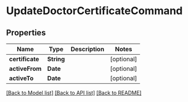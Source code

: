 # UpdateDoctorCertificateCommand

## Properties
Name | Type | Description | Notes
------------ | ------------- | ------------- | -------------
**certificate** | **String** |  | [optional] 
**activeFrom** | **Date** |  | [optional] 
**activeTo** | **Date** |  | [optional] 

[[Back to Model list]](../README.md#documentation-for-models) [[Back to API list]](../README.md#documentation-for-api-endpoints) [[Back to README]](../README.md)



